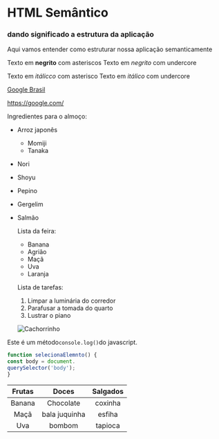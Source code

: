 # HTML Semântico
### dando significado a estrutura da aplicação
Aqui vamos entender como estruturar nossa aplicação semanticamente

Texto em **negrito** com asteriscos
Texto em _negrito_ com undercore

Texto em *itálicco* com asterisco
Texto em _itálico_ com undercore

[Google Brasil](https://www.google.com.br/)

<https://google.com/>

Ingredientes para o almoço:
* Arroz japonês
  * Momiji
  * Tanaka
* Nori
* Shoyu
* Pepino
* Gergelim
* Salmão

  Lista da feira:
  - Banana
  - Agrião
  - Maçã
  - Uva
  - Laranja
  
  Lista de tarefas:
  1. Limpar a luminária do corredor
  2. Parafusar a tomada do quarto
  3. Lustrar o piano
  
  ![Cachorrinho](https://pipz.com/static/images/blog/eddie.png)

Este é um método`console.log()`do javascript.

```javascript
function selecionaElemnto() {
const body = document.
querySelector('body'); 
}
``` 

Frutas | Doces | Salgados
:-------:|:-------:|:---------:
Banana | Chocolate | coxinha
Maçã | bala juquinha | esfiha
Uva | bombom| tapioca